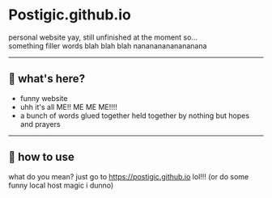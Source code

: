 # Postigic.github.io

personal website yay, still unfinished at the moment so...  
something filler words blah blah blah nanananananananana

---

## 🤔 what's here?

- funny website
- uhh it's all ME!! ME ME ME!!!!
- a bunch of words glued together held together by nothing but hopes and prayers

---

## 🚀 how to use

what do you mean? just go to <https://postigic.github.io> lol!!! (or do some funny local host magic i dunno)
